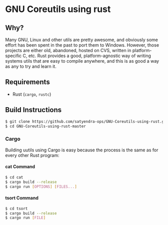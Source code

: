 # GNU Coreutils using rust
Why?
----

Many GNU, Linux and other utils are pretty awesome, and obviously
some effort has been spent in the past to port them to Windows. However, those projects
are either old, abandoned, hosted on CVS, written in platform-specific C, etc.
Rust provides a good, platform-agnostic way of writing systems utils that are easy
to compile anywhere, and this is as good a way as any to try and learn it.

Requirements
------------

* Rust (`cargo`, `rustc`)

Build Instructions
------------------
```bash
$ git clone https://github.com/satyendra-ops/GNU-Coreutils-using-rust.git
$ cd GNU-Coreutils-using-rust-master
```
### Cargo ###

Building uutils using Cargo is easy because the process is the same as for
every other Rust program:

#### cat Command ####
```bash
$ cd cat
$ cargo build --release
$ cargo run [OPTIONS] [FILES...]
```
#### tsort Command ####
```bash
$ cd tsort
$ cargo build --release
$ cargo run [FILE]
```
